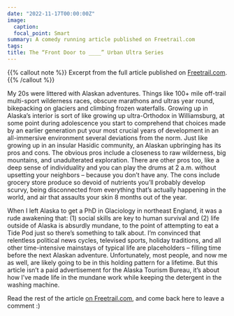 ```yaml
---
date: "2022-11-17T00:00:00Z"
image:
  caption: 
  focal_point: Smart
summary: A comedy running article published on Freetrail.com
tags:
title: The “Front Door to ____” Urban Ultra Series
---
```


{{% callout note %}}
Excerpt from the full article published on  [Freetrail.com](https://freetrail.com/the-front-door-to-____-urban-ultra-series/).
{{% /callout %}}

My 20s were littered with Alaskan adventures. Things like 100+ mile off-trail multi-sport wilderness races, obscure marathons and ultras year round, bikepacking on glaciers and climbing frozen waterfalls. Growing up in Alaska’s interior is sort of like growing up ultra-Orthodox in Williamsburg, at some point during adolescence you start to comprehend that choices made by an earlier generation put your most crucial years of development in an all-immersive environment several deviations from the norm. Just like growing up in an insular Hasidic community, an Alaskan upbringing has its pros and cons. The obvious pros include a closeness to raw wilderness, big mountains, and unadulterated exploration. There are other pros too, like a deep sense of individuality and you can play the drums at 2 a.m. without upsetting your neighbors – because you don’t have any. The cons include grocery store produce so devoid of nutrients you’ll probably develop scurvy, being disconnected from everything that’s actually happening in the world, and air that assaults your skin 8 months out of the year.

When I left Alaska to get a PhD in Glaciology in northeast England, it was a rude awakening that: (1) social skills are key to human survival and (2) life outside of Alaska is absurdly mundane, to the point of attempting to eat a Tide Pod just so there’s something to talk about. I’m convinced that relentless political news cycles, televised sports, holiday traditions, and all other time-intensive mainstays of typical life are placeholders – filling time before the next Alaskan adventure. Unfortunately, most people, and now me as well, are likely going to be in this holding pattern for a lifetime. But this article isn’t a paid advertisement for the Alaska Tourism Bureau, it’s about how I’ve made life in the mundane work while keeping the detergent in the washing machine.

Read the rest of the article [on Freetrail.com](https://freetrail.com/the-front-door-to-____-urban-ultra-series/), and come back here to leave a comment :)

<script defer src="https://cdn.commento.io/js/commento.js"></script>
<div id="commento"></div>